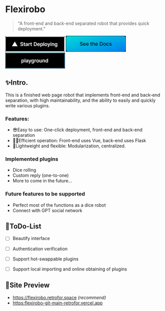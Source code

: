 # Flexirobo

> "A front-end and back-end separated robot that provides quick deployment."

<a style="text-decoration:none" href="https://vercel.com/new/clone?repository-url=https://github.com/retrofor/Flexirobo" target="_blank">
    <img src="./flexirobo/img/vercel.png" alt="Website">
</a>

<a style="text-decoration:none" href="https://flexirobo.retrofor.space" target="_blank">
    <img src="./flexirobo/img/Docs.png" alt="Website">
</a>

<a style="text-decoration:none" href="https://flexirobo.retrofor.space/playground" target="_blank">
    <img src="./flexirobo/img/playground.png" alt="Website">
</a>

## ✨Intro.

This is a finished web page robot that implements front-end and back-end separation, with high maintainability, and the ability to easily and quickly write various plugins.


### Features:

- 😎Easy to use: One-click deployment, front-end and back-end separation
- 🐱‍🏍Efficient operation: Front-end uses Vue, back-end uses Flask
- 💎Lightweight and flexible: Modularization, centralized.


### Implemented plugins

- Dice rolling
- Custom reply (one-to-one)
- More to come in the future...

### Future features to be supported

- Perfect most of the functions as a dice robot
- Connect with GPT social network


## 📌ToDo-List

- [ ] Beautify interface
- [ ] Authentication verification
- [ ] Support hot-swappable plugins
- [ ] Support local importing and online obtaining of plugins


## 🌈Site Preview

- <https://flexirobo.retrofor.space> _(recommend)_
- <https:flexirobo-git-main-retrofor.vercel.app>
